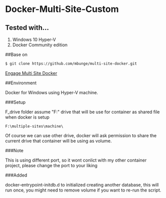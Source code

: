 # Docker-Multi-Site-Custom

## Tested with...
1. Windows 10 Hyper-V
2. Docker Community edition

##Base on

```bash
$ git clone https://github.com/mbunge/multi-site-docker.git
``` 

 [Engage Multi Site Docker](https://github.com/mbunge/multi-site-docker)

##Environment

Docker for Windows using Hyper-V machine.

###Setup

F_drive folder assume "F:" drive that will be use for container as shared file when docker is setup

```
F:\multiple-sites\machine\
```

Of course we can use other drive, docker will ask permission to share the current drive that container will be using as volume.

###Note

This is using different port, so it wont conlict with my other container project, please change the port to your liking

###Added

docker-entrypoint-initdb.d to initialized creating another database, this will run once, you might need to remove volume if you want to re-run the script.